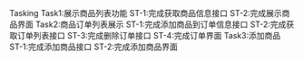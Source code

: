 Tasking
Task1:展示商品列表功能
  ST-1:完成获取商品信息接口
  ST-2:完成展示商品界面
Task2:商品订单列表展示
  ST-1:完成添加商品到订单信息接口
  ST-2:完成获取订单列表接口
  ST-3:完成删除订单接口
  ST-4:完成订单界面
Task3:添加商品
  ST-1:完成添加商品接口
  ST-2:完成添加商品界面